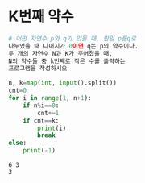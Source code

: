 #  K번째 약수


```python
# 어떤 자연수 p와 q가 있을 때, 만일 p를q로 
나누었을 때 나머지가 0이면 q는 p의 약수이다.
두 개의 자연수 N과 K가 주어졌을 때, 
N의 약수들 중 k번째로 작은 수를 출력하는
프로그램을 작성하시오
```


```python
n, k=map(int, input().split())
cnt=0
for i in range(1, n+1):
    if n%i==0:
        cnt+=1
    if cnt==k:
        print(i)
        break
else:
    print(-1)
```

    6 3
    3
    
